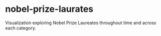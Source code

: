 # nobel-prize-laurates
Visualization exploring Nobel Prize Laureates throughout time and across each category.
